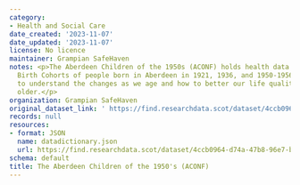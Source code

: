 ```yaml
---
category:
- Health and Social Care
date_created: '2023-11-07'
date_updated: '2023-11-07'
license: No licence
maintainer: Grampian SafeHaven
notes: <p>The Aberdeen Children of the 1950s (ACONF) holds health data for Aberdeen
  Birth Cohorts of people born in Aberdeen in 1921, 1936, and 1950-1956. It helps
  to understand the changes as we age and how to better our life quality as we get
  older.</p>
organization: Grampian SafeHaven
original_dataset_link: ' https://find.researchdata.scot/dataset/4ccb0964-d74a-47b8-96e7-ba5e564c1681'
records: null
resources:
- format: JSON
  name: datadictionary.json
  url: https://find.researchdata.scot/dataset/4ccb0964-d74a-47b8-96e7-ba5e564c1681/resource/4ccb0964-d74a-47b8-96e7-ba5e564c1681/download/datadictionary.json
schema: default
title: The Aberdeen Children of the 1950's (ACONF)
---
```

